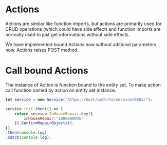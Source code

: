 # Actions

Actions are similar like function imports, but actions are primarily
used for CRUD operations (which could have side effect) and function
imports are normally used to just get informations without side effects.

We have implemented bound Actions now without aditional parameters now.
Actions raises POST method.

# Call bound Actions

The instance of Action is function bound to the entity set. To
make action call function named by action on entity set instance.

```javascript
let service = new Service("https://host/path/to/service/0001/");

service.init.then(() => {
	return service.InHouseRepair.key({
		InHouseRepair:"1000000045"
	}).ConfirmRepairObjects();
})
.then(console.log)
.catch(console.log);
```
